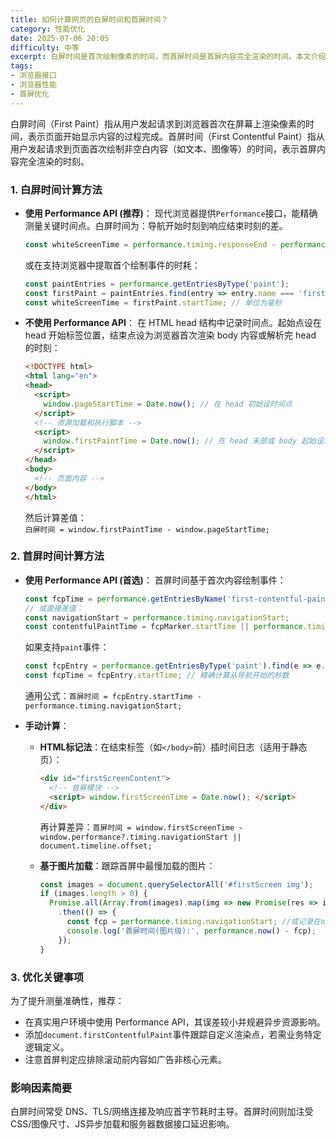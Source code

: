 ```yaml
---
title: 如何计算网页的白屏时间和首屏时间？
category: 性能优化
date: 2025-07-06 20:05
difficulty: 中等
excerpt: 白屏时间是首次绘制像素的时间，而首屏时间是首屏内容完全渲染的时间。本文介绍了两种方法：使用 Performance API 和不使用该 API。
tags:
- 浏览器接口
- 浏览器性能
- 首屏优化
---
```

白屏时间（First Paint）指从用户发起请求到浏览器首次在屏幕上渲染像素的时间，表示页面开始显示内容的过程完成。首屏时间（First Contentful Paint）指从用户发起请求到页面首次绘制非空白内容（如文本、图像等）的时间，表示首屏内容完全渲染的时刻。

### 1. 白屏时间计算方法
- **使用 Performance API (推荐)**：
  现代浏览器提供`Performance`接口，能精确测量关键时间点。白屏时间为：导航开始时刻到响应结束时刻的差。
  ```javascript
  const whiteScreenTime = performance.timing.responseEnd - performance.timing.navigationStart;
  ```
  或在支持浏览器中提取首个绘制事件的时耗：
  ```javascript
  const paintEntries = performance.getEntriesByType('paint');
  const firstPaint = paintEntries.find(entry => entry.name === 'first-paint');
  const whiteScreenTime = firstPaint.startTime; // 单位为毫秒
  ```

- **不使用 Performance API**：
  在 HTML head 结构中记录时间点。起始点设在 head 开始标签位置，结束点设为浏览器首次渲染 body 内容或解析完 head 的时刻：
  ```html
  <!DOCTYPE html>
  <html lang="en">
  <head>
    <script>
      window.pageStartTime = Date.now(); // 在 head 初始设时间点
    </script>
    <!-- 资源加载和执行脚本 -->
    <script>
      window.firstPaintTime = Date.now(); // 在 head 末部或 body 起始设第二个时间点
    </script>
  </head>
  <body>
    <!-- 页面内容 -->
  </body>
  </html>
  ```
  然后计算差值：  
  `白屏时间 = window.firstPaintTime - window.pageStartTime;`

### 2. 首屏时间计算方法
- **使用 Performance API (首选)**：
  首屏时间基于首次内容绘制事件：  
  ```javascript
  const fcpTime = performance.getEntriesByName('first-contentful-paint').startTime;
  // 或直接差值：
  const navigationStart = performance.timing.navigationStart;
  const contentfulPaintTime = fcpMarker.startTime || performance.timing.domLoading;
  ```
  如果支持`paint`事件：  
  ```javascript
  const fcpEntry = performance.getEntriesByType('paint').find(e => e.name === 'first-contentful-paint');
  const fcpTime = fcpEntry.startTime; // 精确计算从导航开始的秒数
  ```
  通用公式：`首屏时间 = fcpEntry.startTime - performance.timing.navigationStart;`  

- **手动计算**：
  - **HTML标记法**：在结束标签（如`</body>`前）插时间日志（适用于静态页）：  
    ```html
    <div id="firstScreenContent">
      <!-- 首屏模块 -->
      <script> window.firstScreenTime = Date.now(); </script>
    </div>
    ```
    再计算差异：`首屏时间 = window.firstScreenTime - window.performance?.timing.navigationStart || document.timeline.offset;`  

  - **基于图片加载**：跟踪首屏中最慢加载的图片：  
    ```javascript
    const images = document.querySelectorAll('#firstScreen img');
    if (images.length > 0) {
      Promise.all(Array.from(images).map(img => new Promise(res => img.onload = res)))
        .then(() => {
          const fcp = performance.timing.navigationStart; //或记录在onLoad事件内
          console.log('首屏时间(图片级):', performance.now() - fcp);
        });
    }
    ```

### 3. 优化关键事项
为了提升测量准确性，推荐：
- 在真实用户环境中使用 Performance API，其误差较小并规避异步资源影响。
- 添加`document.firstContentfulPaint`事件跟踪自定义渲染点，若需业务特定逻辑定义。
- 注意首屏判定应排除滚动前内容如广告非核心元素。

### 影响因素简要
白屏时间常受 DNS、TLS/网络连接及响应首字节耗时主导。首屏时间则加注受 CSS/图像尺寸、JS异步加载和服务器数据接口延迟影响。
